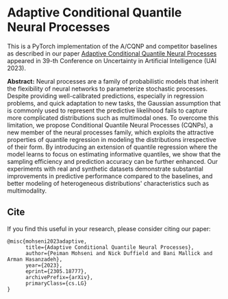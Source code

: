 Adaptive Conditional Quantile Neural Processes
============

This is a PyTorch implementation of the A/CQNP and competitor baselines as described in our paper [Adaptive Conditional Quantile Neural Processes](https://arxiv.org/abs/2305.18777) appeared in 39-th Conference on Uncertainty in Artificial Intelligence (UAI 2023).

**Abstract:** Neural processes are a family of probabilistic models that inherit the flexibility of neural networks to parameterize stochastic processes. Despite providing well-calibrated predictions, especially in regression problems, and quick adaptation to new tasks, the Gaussian assumption that is commonly used to represent the predictive likelihood fails to capture more complicated distributions such as multimodal ones. To overcome this limitation, we propose Conditional Quantile Neural Processes (CQNPs), a new member of the neural processes family, which exploits the attractive properties of quantile regression in modeling the distributions irrespective of their form. By introducing an extension of quantile regression where the model learns to focus on estimating informative quantiles, we show that the sampling efficiency and prediction accuracy can be further enhanced. Our experiments with real and synthetic datasets demonstrate substantial improvements in predictive performance compared to the baselines, and better modeling of heterogeneous distributions' characteristics such as multimodality.


## Cite

If you find this useful in your research, please consider citing our paper:

```
@misc{mohseni2023adaptive,
      title={Adaptive Conditional Quantile Neural Processes}, 
      author={Peiman Mohseni and Nick Duffield and Bani Mallick and Arman Hasanzadeh},
      year={2023},
      eprint={2305.18777},
      archivePrefix={arXiv},
      primaryClass={cs.LG}
}
```

